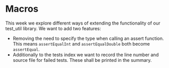 # Macros
This week we explore different ways of
extending the functionality of our test_util
library. We want to add two features:
* Removing the need to specify the type when
  calling an assert function. This means
  `assertEqualInt` and `assertEqualDouble` both become
  `assertEqual`.
* Additionally to the tests index we want to record the
  line number and source file for failed tests. These shall
  be printed in the summary.